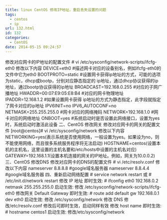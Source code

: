 ```yaml
---
title: linux CentOS 修改IP地址，重启丢失设置的问题
tags:
  - centos
  - ip
url: 132.html
id: 132
categories:
  - CentOS
date: 2014-05-15 09:24:57
---
```


修改对应网卡的IP地址的配置文件 # vi /etc/sysconfig/network-scripts/ifcfg-eth0 修改以下内容 DEVICE=eth0 #描述网卡对应的设备别名，例如ifcfg-eth0的文件中它为eth0 BOOTPROTO=static #设置网卡获得ip地址的方式，可能的选项为static，dhcp或bootp，分别对应静态指定的 ip地址，通过dhcp协议获得的ip地址，通过bootp协议获得的ip地址 BROADCAST=192.168.0.255 #对应的子网广播地址 HWADDR=00:07:E9:05:E8:B4 #对应的网卡物理地址 IPADDR=12.168.1.2 #如果设置网卡获得 ip地址的方式为静态指定，此字段就指定了网卡对应的ip地址 IPV6INIT=no IPV6_AUTOCONF=no NETMASK=255.255.255.0 #网卡对应的网络掩码 NETWORK=192.168.1.0 #网卡对应的网络地址 ONBOOT=yes #系统启动时是否设置此网络接口，设置为yes时，系统启动时激活此设备 二、CentOS 修改网关 修改对应网卡的网关的配置文件 \[root@centos\]# vi /etc/sysconfig/network 修改以下内容 NETWORKING=yes(表示系统是否使用网络，一般设置为yes。如果设为no，则不能使用网络，而且很多系统服务程序将无法启动) HOSTNAME=centos(设置本机的主机名，这里设置的主机名要和/etc/hosts中设置的主机名对应) GATEWAY=192.168.1.1(设置本机连接的网关的IP地址。例如，网关为10.0.0.2) 三、CentOS 修改DNS 修改对应网卡的DNS的配置文件 # vi /etc/resolv.conf 修改以下内容 nameserver 8.8.8.8 #google域名服务器 nameserver 8.8.4.4 #google域名服务器 四、重新启动网络配置 # service network restart 或 # /etc/init.d/network restart 修改 IP 地址 即时生效: # ifconfig eth0 192.168.0.2 netmask 255.255.255.0 启动生效: 修改 /etc/sysconfig/network-scripts/ifcfg-eth0 修改网关 Default Gateway 即时生效: # route add default gw 192.168.0.1 dev eth0 启动生效: 修改 /etc/sysconfig/network 修改 DNS 修改/etc/resolv.conf 修改后可即时生效，启动同样有效 修改 host name 即时生效: # hostname centos1 启动生效: 修改/etc/sysconfig/network